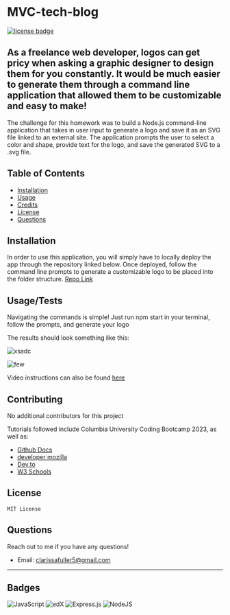 # MVC-tech-blog

[![license badge](https://img.shields.io/badge/License-MIT-green)](LICENSE)

## As a freelance web developer, logos can get pricy when asking a graphic designer to design them for you constantly. It would be much easier to generate them through a command line application that allowed them to be customizable and easy to make!

The challenge for this homework was to build a Node.js command-line application that takes in user input to generate a logo and save it as an SVG file linked to an external site. The application prompts the user to select a color and shape, provide text for the logo, and save the generated SVG to a .svg file.

## Table of Contents

- [Installation](#installation)
- [Usage](#usage)
- [Credits](#credits)
- [License](#license)
- [Questions](#questions)

## Installation

In order to use this application, you will simply have to locally deploy the app through the repository linked below. Once deployed, follow the command line prompts to generate a customizable logo to be placed into the folder structure. 
[Repo Link]((https://github.com/clarissafuller/svg-logo-maker))

## Usage/Tests

Navigating the commands is simple! Just run npm start in your terminal, follow the prompts, and generate your logo

The results should look something like this:

![xsadc](https://github.com/clarissafuller/svg-logo-maker/assets/141360959/0a5d45b6-78b2-4bf6-a3e1-c58ff6ff519b)

![few](https://github.com/clarissafuller/svg-logo-maker/assets/141360959/650bcfbf-ae57-4680-909d-00bf20a89a93)

Video instructions can also be found [here](https://drive.google.com/file/d/1djcXDaDM0DZt7Nf3LjiIvuLyJuzGnKom/view?usp=share_link)




## Contributing

No additional contributors for this project 

Tutorials followed include Columbia University Coding Bootcamp 2023, as well as:

- [Github Docs](https://docs.github.com/en)
- [developer mozilla](https://developer.mozilla.org/en-US/)
- [Dev.to](https://dev.to/)
- [W3 Schools](https://www.w3schools.com/)


## License

    MIT License

## Questions

Reach out to me if you have any questions!

- Email: clarissafuller5@gmail.com

---

## Badges

![JavaScript](https://img.shields.io/badge/javascript-%23323330.svg?style=for-the-badge&logo=javascript&logoColor=%23F7DF1E)
![edX](https://img.shields.io/badge/edX-%2302262B.svg?style=for-the-badge&logo=edX&logoColor=white)
![Express.js](https://img.shields.io/badge/express.js-%23404d59.svg?style=for-the-badge&logo=express&logoColor=%2361DAFB)
![NodeJS](https://img.shields.io/badge/node.js-6DA55F?style=for-the-badge&logo=node.js&logoColor=white)
